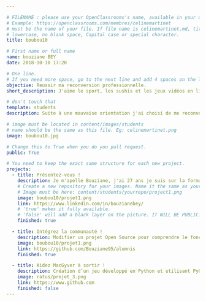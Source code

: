 ```yaml
---

# FILENAME : please use your OpenClassrooms's name, available in your url.
# Example: https://openclassrooms.com/membres/celinemartinet
# must be the name of your file. If file name is celinemartinet.md, title is celinemartinet.
# lowercase, no blank space, Capital case or special character.
title: boubou10

# First name or full name
name: bouziane BEY
date: 2018-10-10 17:20

# One line.
# If you need more space, go to the next line and add 4 spaces on the left, as in 'description'.
objective: Reussir ma reconversion professionnelle.
short_description: J'aime le sport, les sushis et les jeux vidéos en ligne. J'apprends à coder pour enfin faire une profession que j'aime.

# don't touch that
template: students
description: Suite à une mauvaise orientation j'ai choisi de me reconvertir en tant que développeur d'applications mobiles sous IOS pour enfin exercer un métier qui me correspond.

# image must be located in content/images/students
# name should be the same as this file. Eg: celinemartinet.png
image: boubou10.jpg

# Change this to True when you do you pull request.
public: True

# You need to keep the exact same structure for each new project.
projects:
  - title: Présentez-vous !
    description: Je m'apelle Bouziane, j'ai 27 ans je suis sur la formation développeur d'applications mobile IOS.
    # Create a new repository for your images. Name it the same as your nickname and profile picture.
    # Image must be here: content/students/yourrepo/project1.png
    image: boubou10/projet1.png
    link: https://www.linkedin.com/in/bouzianebey/
    # 'true' makes it fully available.
    # 'false' will add a black layer on the picture. IT WILL BE PUBLIC!
    finished: true

  - title: Intégrez la communauté !
    description: Modifier un projet Open Source pour comprendre le fonctionnement de Git, de Github et des pull requests. 
    image: boubou10/projet1.png
    link: https://github.com/Bouziane95/alumnis
    finished: true

  - title: Aidez MacGyver à sortir !
    description: Création d’un jeu développé en Python et utilisant PyGame.
    image: ratus/projet_3.png
    link: https://www.github.com
    finished: false
---
```

